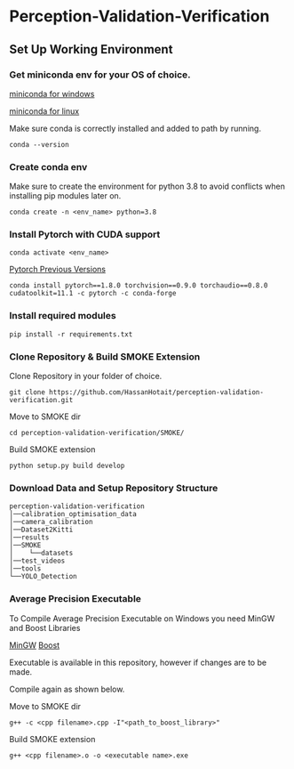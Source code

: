 # Perception-Validation-Verification

## Set Up Working Environment

### Get miniconda env for your OS of choice.

[miniconda for windows](https://docs.conda.io/en/latest/miniconda.html)

[miniconda for linux](https://docs.conda.io/projects/conda/en/latest/user-guide/install/linux.html)

Make sure conda is correctly installed and added to path by running.
```
conda --version 
```
### Create conda env

Make sure to create the environment for python 3.8 to avoid conflicts when installing pip modules later on.
```
conda create -n <env_name> python=3.8
```

### Install Pytorch with CUDA support

```
conda activate <env_name>
```
[Pytorch Previous Versions](https://pytorch.org/get-started/previous-versions/)

```
conda install pytorch==1.8.0 torchvision==0.9.0 torchaudio==0.8.0 cudatoolkit=11.1 -c pytorch -c conda-forge
```

### Install required modules

```
pip install -r requirements.txt
```


### Clone Repository & Build SMOKE Extension


Clone Repository in your folder of choice.
```
git clone https://github.com/HassanHotait/perception-validation-verification.git
```
Move to SMOKE dir
```
cd perception-validation-verification/SMOKE/
```
Build SMOKE extension
```
python setup.py build develop
```

### Download Data and Setup Repository Structure


``` 
perception-validation-verification
│──calibration_optimisation_data
│──camera_calibration
│──Dataset2Kitti    
│──results   
│──SMOKE
│    └──datasets
│──test_videos
│──tools   
└──YOLO_Detection   
```  

### Average Precision Executable

To Compile Average Precision Executable on Windows you need MinGW and Boost Libraries


[MinGW](https://sourceforge.net/projects/mingw/)
[Boost](https://www.boost.org/users/download/)

Executable is available in this repository, however if changes are to be made.

Compile again as shown below.

Move to SMOKE dir
```
g++ -c <cpp filename>.cpp -I"<path_to_boost_library>"
```
Build SMOKE extension
```
g++ <cpp filename>.o -o <executable name>.exe
```
